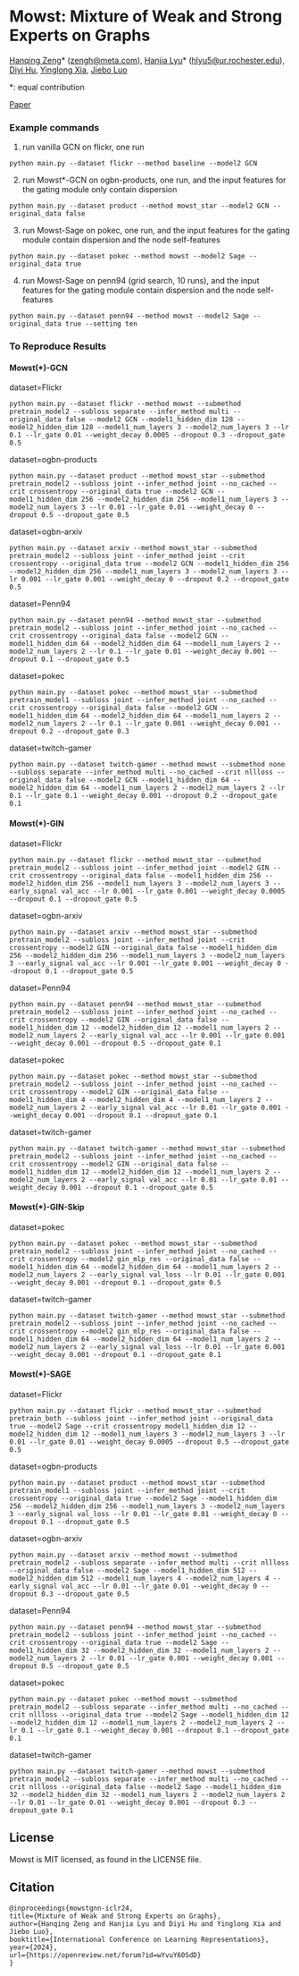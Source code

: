 # Mowst: Mixture of Weak and Strong Experts on Graphs

[Hanqing Zeng](https://hanqingzeng.com)\* (zengh@meta.com), [Hanjia Lyu](https://brucelyu17.github.io/)\* (hlyu5@ur.rochester.edu), [Diyi Hu](https://sites.google.com/a/usc.edu/diyi_hu/), [Yinglong Xia](https://sites.google.com/site/yinglongxia/home), [Jiebo Luo](https://www.cs.rochester.edu/u/jluo/)

*: equal contribution

[Paper](https://openreview.net/forum?id=wYvuY60SdD)

### Example commands

1. run vanilla GCN on flickr, one run
```
python main.py --dataset flickr --method baseline --model2 GCN
```

2. run Mowst*-GCN on ogbn-products, one run, and the input features for the gating module only contain dispersion
```
python main.py --dataset product --method mowst_star --model2 GCN --original_data false
```

3. run Mowst-Sage on pokec, one run, and the input features for the gating module contain dispersion and the node self-features
```
python main.py --dataset pokec --method mowst --model2 Sage --original_data true
```

4. run Mowst-Sage on penn94 (grid search, 10 runs), and the input features for the gating module contain dispersion and the node self-features
```
python main.py --dataset penn94 --method mowst --model2 Sage --original_data true --setting ten
```

### To Reproduce Results
#### Mowst(*)-GCN
dataset=Flickr
```
python main.py --dataset flickr --method mowst --submethod pretrain_model2 --subloss separate --infer_method multi --original_data false --model2 GCN --model1_hidden_dim 128 --model2_hidden_dim 128 --model1_num_layers 3 --model2_num_layers 3 --lr 0.1 --lr_gate 0.01 --weight_decay 0.0005 --dropout 0.3 --dropout_gate 0.5
```
dataset=ogbn-products
```
python main.py --dataset product --method mowst_star --submethod pretrain_model2 --subloss joint --infer_method joint --no_cached --crit crossentropy --original_data true --model2 GCN --model1_hidden_dim 256 --model2_hidden_dim 256 --model1_num_layers 3 --model2_num_layers 3 --lr 0.01 --lr_gate 0.01 --weight_decay 0 --dropout 0.5 --dropout_gate 0.5
```
dataset=ogbn-arxiv
```
python main.py --dataset arxiv --method mowst_star --submethod pretrain_model2 --subloss joint --infer_method joint --crit crossentropy --original_data true --model2 GCN --model1_hidden_dim 256 --model2_hidden_dim 256 --model1_num_layers 3 --model2_num_layers 3 --lr 0.001 --lr_gate 0.001 --weight_decay 0 --dropout 0.2 --dropout_gate 0.5
```
dataset=Penn94
```
python main.py --dataset penn94 --method mowst_star --submethod pretrain_model2 --subloss joint --infer_method joint --no_cached --crit crossentropy --original_data false --model2 GCN --model1_hidden_dim 64 --model2_hidden_dim 64 --model1_num_layers 2 --model2_num_layers 2 --lr 0.1 --lr_gate 0.01 --weight_decay 0.001 --dropout 0.1 --dropout_gate 0.5
```
dataset=pokec
```
python main.py --dataset pokec --method mowst_star --submethod pretrain_model1 --subloss joint --infer_method joint --no_cached --crit crossentropy --original_data false --model2 GCN --model1_hidden_dim 64 --model2_hidden_dim 64 --model1_num_layers 2 --model2_num_layers 2 --lr 0.1 --lr_gate 0.001 --weight_decay 0.001 --dropout 0.2 --dropout_gate 0.3
```
dataset=twitch-gamer
```
python main.py --dataset twitch-gamer --method mowst --submethod none --subloss separate --infer_method multi --no_cached --crit nllloss --original_data false --model2 GCN --model1_hidden_dim 64 --model2_hidden_dim 64 --model1_num_layers 2 --model2_num_layers 2 --lr 0.1 --lr_gate 0.1 --weight_decay 0.001 --dropout 0.2 --dropout_gate 0.1
```
#### Mowst(*)-GIN
dataset=Flickr
```
python main.py --dataset flickr --method mowst_star --submethod pretrain_model2 --subloss joint --infer_method joint --model2 GIN --crit crossentropy --original_data false --model1_hidden_dim 256 --model2_hidden_dim 256 --model1_num_layers 3 --model2_num_layers 3 --early_signal val_acc --lr 0.001 --lr_gate 0.001 --weight_decay 0.0005 --dropout 0.1 --dropout_gate 0.5
```
dataset=ogbn-arxiv
```
python main.py --dataset arxiv --method mowst_star --submethod pretrain_model2 --subloss joint --infer_method joint --crit crossentropy --model2 GIN --original_data false --model1_hidden_dim 256 --model2_hidden_dim 256 --model1_num_layers 3 --model2_num_layers 3 --early_signal val_acc --lr 0.001 --lr_gate 0.001 --weight_decay 0 --dropout 0.1 --dropout_gate 0.5
```
dataset=Penn94
```
python main.py --dataset penn94 --method mowst_star --submethod pretrain_model2 --subloss joint --infer_method joint --no_cached --crit crossentropy --model2 GIN --original_data false --model1_hidden_dim 12 --model2_hidden_dim 12 --model1_num_layers 2 --model2_num_layers 2 --early_signal val_acc --lr 0.001 --lr_gate 0.001 --weight_decay 0.001 --dropout 0.5 --dropout_gate 0.1
```
dataset=pokec
```
python main.py --dataset pokec --method mowst_star --submethod pretrain_model2 --subloss joint --infer_method joint --no_cached --crit crossentropy --model2 GIN --original_data false -- model1_hidden_dim 4 --model2_hidden_dim 4 --model1_num_layers 2 --model2_num_layers 2 --early_signal val_acc --lr 0.01 --lr_gate 0.001 --weight_decay 0.001 --dropout 0.1 --dropout_gate 0.1
```
dataset=twitch-gamer
```
python main.py --dataset twitch-gamer --method mowst_star --submethod pretrain_model2 --subloss joint --infer_method joint --no_cached --crit crossentropy --model2 GIN --original_data false --model1_hidden_dim 12 --model2_hidden_dim 12 --model1_num_layers 2 --model2_num_layers 2 --early_signal val_acc --lr 0.01 --lr_gate 0.01 --weight_decay 0.001 --dropout 0.1 --dropout_gate 0.5
```
#### Mowst(*)-GIN-Skip
dataset=pokec
```
python main.py --dataset pokec --method mowst_star --submethod pretrain_model2 --subloss joint --infer_method joint --no_cached --crit crossentropy --model2 gin_mlp_res --original_data false --model1_hidden_dim 64 --model2_hidden_dim 64 --model1_num_layers 2 --model2_num_layers 2 --early_signal val_loss --lr 0.01 --lr_gate 0.001 --weight_decay 0.001 --dropout 0.1 --dropout_gate 0.5
```
dataset=twitch-gamer
```
python main.py --dataset twitch-gamer --method mowst_star --submethod pretrain_model2 --subloss joint --infer_method joint --no_cached --crit crossentropy --model2 gin_mlp_res --original_data false --model1_hidden_dim 64 --model2_hidden_dim 64 --model1_num_layers 2 --model2_num_layers 2 --early_signal val_loss --lr 0.01 --lr_gate 0.001 --weight_decay 0.001 --dropout 0.1 --dropout_gate 0.1
```
#### Mowst(*)-SAGE
dataset=Flickr
```
python main.py --dataset flickr --method mowst_star --submethod pretrain_both --subloss joint --infer_method joint --original_data true --model2 Sage --crit crossentropy model1_hidden_dim 12 --model2_hidden_dim 12 --model1_num_layers 3 --model2_num_layers 3 --lr 0.01 --lr_gate 0.01 --weight_decay 0.0005 --dropout 0.5 --dropout_gate 0.5
```
dataset=ogbn-products
```
python main.py --dataset product --method mowst_star --submethod pretrain_model1 --subloss joint --infer_method joint --crit crossentropy --original_data true --model2 Sage --model1_hidden_dim 256 --model2_hidden_dim 256 --model1_num_layers 3 --model2_num_layers 3 --early_signal val_loss --lr 0.01 --lr_gate 0.01 --weight_decay 0 --dropout 0.1 --dropout_gate 0.5
```
dataset=ogbn-arxiv
```
python main.py --dataset arxiv --method mowst --submethod pretrain_model2 --subloss separate --infer_method multi --crit nllloss --original_data false --model2 Sage --model1_hidden_dim 512 --model2_hidden_dim 512 --model1_num_layers 4 --model2_num_layers 4 --early_signal val_acc --lr 0.01 --lr_gate 0.01 --weight_decay 0 --dropout 0.3 --dropout_gate 0.5
```
dataset=Penn94
```
python main.py --dataset penn94 --method mowst_star --submethod pretrain_model2 --subloss joint --infer_method joint --no_cached --crit crossentropy --original_data true --model2 Sage --model1_hidden_dim 32 --model2_hidden_dim 32 --model1_num_layers 2 --model2_num_layers 2 --lr 0.01 --lr_gate 0.001 --weight_decay 0.001 --dropout 0.5 --dropout_gate 0.5
```
dataset=pokec
```
python main.py --dataset pokec --method mowst --submethod pretrain_model2 --subloss separate --infer_method multi --no_cached --crit nllloss --original_data true --model2 Sage --model1_hidden_dim 12 --model2_hidden_dim 12 --model1_num_layers 2 --model2_num_layers 2 --lr 0.1 --lr_gate 0.1 --weight_decay 0.001 --dropout 0.1 --dropout_gate 0.1
```
dataset=twitch-gamer
```
python main.py --dataset twitch-gamer --method mowst --submethod pretrain_model2 --subloss separate --infer_method multi --no_cached --crit nllloss --original_data false --model2 Sage --model1_hidden_dim 32 --model2_hidden_dim 32 --model1_num_layers 2 --model2_num_layers 2 --lr 0.01 --lr_gate 0.01 --weight_decay 0.001 --dropout 0.3 --dropout_gate 0.1
```

## License
Mowst is MIT licensed, as found in the LICENSE file.

## Citation
```
@inproceedings{mowstgnn-iclr24,
title={Mixture of Weak and Strong Experts on Graphs},
author={Hanqing Zeng and Hanjia Lyu and Diyi Hu and Yinglong Xia and Jiebo Luo},
booktitle={International Conference on Learning Representations},
year={2024},
url={https://openreview.net/forum?id=wYvuY60SdD}
}
```
